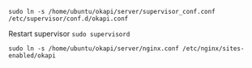 `sudo ln -s /home/ubuntu/okapi/server/supervisor_conf.conf /etc/supervisor/conf.d/okapi.conf`

Restart supervisor
`sudo supervisord`

`sudo ln -s /home/ubuntu/okapi/server/nginx.conf /etc/nginx/sites-enabled/okapi`

